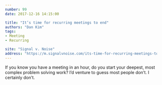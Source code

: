 ```yaml
---
number: 99
date: 2017-12-16 14:15:00

title: "It’s time for recurring meetings to end"
authors: "Dan Kim"
tags:
- Meeting
- Recurring

site: "Signal v. Noise"
address: "https://m.signalvnoise.com/its-time-for-recurring-meetings-to-end-bb462441076e"
---
```


If you know you have a meeting in an hour, do you start your deepest, most complex problem solving work? I’d venture to guess most people don’t. I certainly don’t.
